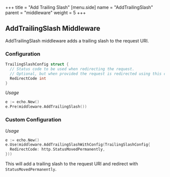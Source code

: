 +++
title = "Add Trailing Slash"
[menu.side]
  name = "AddTrailingSlash"
  parent = "middleware"
  weight = 5
+++

## AddTrailingSlash Middleware

AddTrailingSlash middleware adds a trailing slash to the request URI.

### Configuration

```go
TrailingSlashConfig struct {
  // Status code to be used when redirecting the request.
  // Optional, but when provided the request is redirected using this code.
  RedirectCode int
}
```

*Usage*

```go
e := echo.New()
e.Pre(middleware.AddTrailingSlash())
```

### Custom Configuration

*Usage*

```go
e := echo.New()
e.Use(middleware.AddTrailingSlashWithConfig(TrailingSlashConfig{
  RedirectCode: http.StatusMovedPermanently,
}))
```

This will add a trailing slash to the request URI and redirect with `StatusMovedPermanently`.
